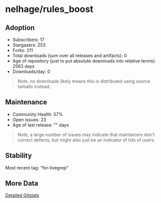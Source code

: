 # nelhage/rules_boost

## Adoption

- Subscribers: 17
- Stargazers: 253
- Forks: 211
- Total downloads (sum over all releases and artifacts): 0
- Age of repository (just to put absolute downloads into relative terms): 2563 days
- Downloads/day: 0

> Note, no downloads likely means this is distributed using source tarballs instead.

## Maintenance

- Community Health: 57%
- Open issues: 23
- Age of last release: "<No Releases>" days

> Note, a large number of issues may indicate that maintainers don't correct defects, but might also
> just be an indicator of lots of users.

## Stability

Most recent tag: "for-livegrep"

## More Data

[Detailed Gitstats](/bazel-catalog/gitstats/nelhage/rules_boost)


